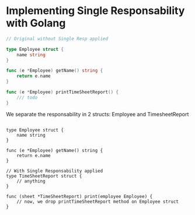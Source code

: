 # Implementing Single Responsability with Golang

```go
// Original without Single Resp applied

type Employee struct {
	name string
}

func (e *Employee) getName() string {
	return e.name
}

func (e *Employee) printTimeSheetReport() {
	/// todo
}
```

We separate the responsability in 2 structs: Employee and TimesheetReport

```golang

type Employee struct {
	name string
}

func (e *Employee) getName() string {
	return e.name
}

// With Single Responsability applied
type TimeSheetReport struct {
	// anything
}

func (sheet *TimeSheetReport) print(employee Employee) {
	// now, we drop printTimeSheetReport method on Employee struct
}

```